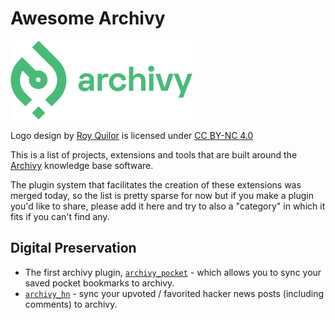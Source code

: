 # Awesome Archivy

![logo](https://raw.githubusercontent.com/archivy/archivy/master/docs/img/logo.png)

Logo design by [Roy Quilor](https://www.quilor.com/) is licensed under [CC BY-NC 4.0](https://creativecommons.org/licenses/by-nc/4.0)

This is a list of projects, extensions and tools that are built around the [Archivy](https://archivy.github.io) knowledge base software.

The plugin system that facilitates the creation of these extensions was merged today, so the list is pretty sparse for now but if you make a plugin you'd like to share, please add it here and try to also a "category" in which it fits if you can't find any.


## Digital Preservation

- The first archivy plugin, [`archivy_pocket`](https://github.com/archivy/archivy_pocket) - which allows you to sync your saved pocket bookmarks to archivy.
- [`archivy_hn`](https://github.com/archivy/archivy_hn) - sync your upvoted / favorited hacker news posts (including comments) to archivy. 
